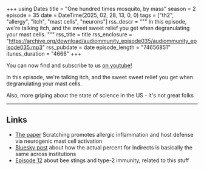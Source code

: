 +++
using Dates
title = "One hundred times mosquito, by mass"
season = 2
episode = 35
date = DateTime(2025, 02, 28, 13, 0, 0)
tags = ["th2", "allergy", "itch", "mast cells", "neurons"]
rss_descr = """
In this episode, we're talking itch, and the sweet sweet relief you get when degranulating your mast cells.
"""
rss_title = title
rss_enclosure = "https://archive.org/download/audiommunity_episode035/audiommunity_episode035.mp3"
rss_pubdate = date
episode_length = "74656851"
itunes_duration = "4666"
+++



You can now find and subscribe to us [on youtube!](https://youtube.com/@audiommunity)

In this episode, we're talking itch, and the sweet sweet relief you get when degranulating your mast cells.

Also, more griping about the state of science in the US - it's not great folks

---

## Links

- [The paper](https://doi.org/10.1126/science.adn9390)
  Scratching promotes allergic inflammation and host
  defense via neurogenic mast cell activation
- [Bluesky post](https://bsky.app/profile/jeremymberg.bsky.social/post/3lhzstbbpbs2f) about how the actual percent for indirects is basically the same across institutions
- [Episode 12](/episodes/episode012) about bee stings and type-2 immunity, related to this stuff
